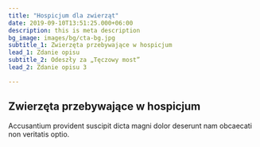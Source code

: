 ```yaml
---
title: "Hospicjum dla zwierząt"
date: 2019-09-10T13:51:25.000+06:00
description: this is meta description
bg_image: images/bg/cta-bg.jpg
subtitle_1: Zwierzęta przebywające w hospicjum
lead_1: Zdanie opisu
subtitle_2: Odeszły za „Tęczowy most”
lead_2: Zdanie opisu 3

---
```

## Zwierzęta przebywające w hospicjum

Accusantium provident suscipit dicta magni dolor deserunt nam obcaecati non veritatis optio.